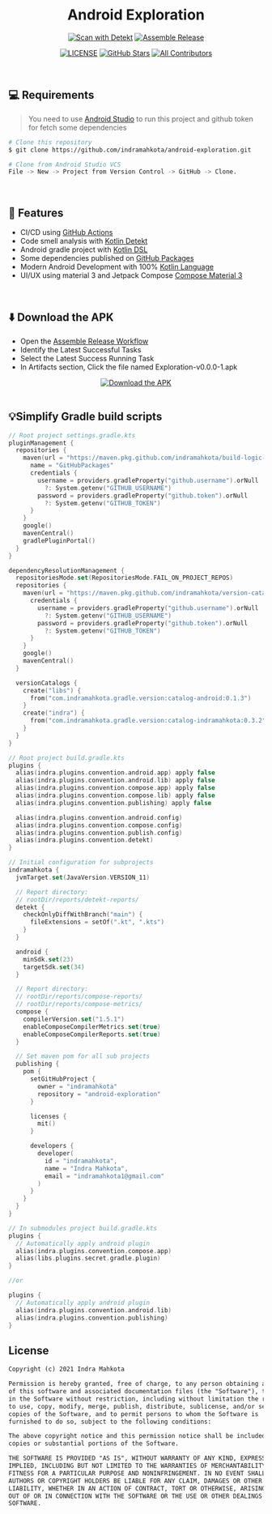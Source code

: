 <h1 align="center">Android Exploration</h1>

<div align="center">
<a href="https://github.com/indramahkota/android-exploration/actions/workflows/detekt-all.yml"><img src="https://github.com/indramahkota/android-exploration/actions/workflows/detekt-all.yml/badge.svg" alt="Scan with Detekt"/></a> <a href="https://github.com/indramahkota/android-exploration/actions/workflows/assemble-release.yml"><img src="https://github.com/indramahkota/android-exploration/actions/workflows/assemble-release.yml/badge.svg" alt="Assemble Release"/></a>

<a href="https://github.com/indramahkota/android-exploration/blob/master/LICENSE"><img src="https://img.shields.io/github/license/indramahkota/android-exploration?color=blue" alt="LICENSE"/></a> <a href="https://github.com/indramahkota/android-exploration/stargazers"><img src="https://img.shields.io/github/stars/indramahkota/android-exploration" alt="GitHub Stars"/></a> <a href="#contributors"><img src="https://img.shields.io/badge/all_contributors-1-orange.svg?style=flat" alt="All Contributors"/></a>
</div>

<br/>

## 💻 Requirements

> You need to use [Android Studio](https://developer.android.com/studio) to run this project and github token for fetch
> some dependencies

```bash
# Clone this repository
$ git clone https://github.com/indramahkota/android-exploration.git

# Clone from Android Studio VCS
File -> New -> Project from Version Control -> GitHub -> Clone.
```

</br>

## 📝 Features

- CI/CD using [GitHub Actions](https://docs.github.com/en/actions/learn-github-actions/understanding-github-actions)
- Code smell analysis with [Kotlin Detekt](https://github.com/detekt/detekt)
- Android gradle project with [Kotlin DSL](https://docs.gradle.org/current/userguide/kotlin_dsl.html)
- Some dependencies published on [GitHub Packages](https://docs.github.com/en/packages)
- Modern Android Development with 100% [Kotlin Language](https://kotlinlang.org/)
- UI/UX using material 3 and Jetpack
  Compose [Compose Material 3](https://developer.android.com/jetpack/androidx/releases/compose-material3)

</br>

## ⬇️ Download the APK

- Open
  the [Assemble Release Workflow](https://github.com/indramahkota/android-exploration/actions/workflows/assemble-release.yml)
- Identify the Latest Successful Tasks
- Select the Latest Success Running Task
- In Artifacts section, Click the file named Exploration-v0.0.0-1.apk

<div align="center">
<a href="https://github.com/indramahkota/android-exploration/actions/workflows/assemble-release.yml"><img src="https://github.com/indramahkota/android-exploration/assets/34052126/620aebb5-2e90-4258-a1e0-5cf6915b25b3" alt="Download the APK"/></a>
</div>

</br>

## 💡Simplify Gradle build scripts

```kt
// Root project settings.gradle.kts
pluginManagement {
  repositories {
    maven(url = "https://maven.pkg.github.com/indramahkota/build-logic-public/") {
      name = "GitHubPackages"
      credentials {
        username = providers.gradleProperty("github.username").orNull
          ?: System.getenv("GITHUB_USERNAME")
        password = providers.gradleProperty("github.token").orNull
          ?: System.getenv("GITHUB_TOKEN")
      }
    }
    google()
    mavenCentral()
    gradlePluginPortal()
  }
}

dependencyResolutionManagement {
  repositoriesMode.set(RepositoriesMode.FAIL_ON_PROJECT_REPOS)
  repositories {
    maven(url = "https://maven.pkg.github.com/indramahkota/version-catalog-public/") {
      credentials {
        username = providers.gradleProperty("github.username").orNull
          ?: System.getenv("GITHUB_USERNAME")
        password = providers.gradleProperty("github.token").orNull
          ?: System.getenv("GITHUB_TOKEN")
      }
    }
    google()
    mavenCentral()
  }

  versionCatalogs {
    create("libs") {
      from("com.indramahkota.gradle.version:catalog-android:0.1.3")
    }
    create("indra") {
      from("com.indramahkota.gradle.version:catalog-indramahkota:0.3.2")
    }
  }
}
```

```kt
// Root project build.gradle.kts
plugins {
  alias(indra.plugins.convention.android.app) apply false
  alias(indra.plugins.convention.android.lib) apply false
  alias(indra.plugins.convention.compose.app) apply false
  alias(indra.plugins.convention.compose.lib) apply false
  alias(indra.plugins.convention.publishing) apply false

  alias(indra.plugins.convention.android.config)
  alias(indra.plugins.convention.compose.config)
  alias(indra.plugins.convention.publish.config)
  alias(indra.plugins.convention.detekt)
}

// Initial configuration for subprojects
indramahkota {
  jvmTarget.set(JavaVersion.VERSION_11)

  // Report directory:
  // rootDir/reports/detekt-reports/
  detekt {
    checkOnlyDiffWithBranch("main") {
      fileExtensions = setOf(".kt", ".kts")
    }
  }

  android {
    minSdk.set(23)
    targetSdk.set(34)
  }

  // Report directory:
  // rootDir/reports/compose-reports/
  // rootDir/reports/compose-metrics/
  compose {
    compilerVersion.set("1.5.1")
    enableComposeCompilerMetrics.set(true)
    enableComposeCompilerReports.set(true)
  }

  // Set maven pom for all sub projects
  publishing {
    pom {
      setGitHubProject {
        owner = "indramahkota"
        repository = "android-exploration"
      }

      licenses {
        mit()
      }

      developers {
        developer(
          id = "indramahkota",
          name = "Indra Mahkota",
          email = "indramahkota1@gmail.com"
        )
      }
    }
  }
}
```

```kt
// In submodules project build.gradle.kts
plugins {
  // Automatically apply android plugin
  alias(indra.plugins.convention.compose.app)
  alias(libs.plugins.secret.gradle.plugin)
}

//or

plugins {
  // Automatically apply android plugin
  alias(indra.plugins.convention.android.lib)
  alias(indra.plugins.convention.publishing)
}
```

## License

```markdown
Copyright (c) 2021 Indra Mahkota

Permission is hereby granted, free of charge, to any person obtaining a copy
of this software and associated documentation files (the "Software"), to deal
in the Software without restriction, including without limitation the rights
to use, copy, modify, merge, publish, distribute, sublicense, and/or sell
copies of the Software, and to permit persons to whom the Software is
furnished to do so, subject to the following conditions:

The above copyright notice and this permission notice shall be included in all
copies or substantial portions of the Software.

THE SOFTWARE IS PROVIDED "AS IS", WITHOUT WARRANTY OF ANY KIND, EXPRESS OR
IMPLIED, INCLUDING BUT NOT LIMITED TO THE WARRANTIES OF MERCHANTABILITY,
FITNESS FOR A PARTICULAR PURPOSE AND NONINFRINGEMENT. IN NO EVENT SHALL THE
AUTHORS OR COPYRIGHT HOLDERS BE LIABLE FOR ANY CLAIM, DAMAGES OR OTHER
LIABILITY, WHETHER IN AN ACTION OF CONTRACT, TORT OR OTHERWISE, ARISING FROM,
OUT OF OR IN CONNECTION WITH THE SOFTWARE OR THE USE OR OTHER DEALINGS IN THE
SOFTWARE.
```
